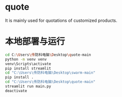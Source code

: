 # quote
It is mainly used for quotations of customized products.
# 本地部署与运行
```bash
cd C:\Users\传防科电脑\Desktop\quote-main
python -m venv venv
venv\Scripts\activate
pip install streamlit
cd "C:\Users\传防科电脑\Desktop\swarm-main"
pip install .
cd "C:\Users\传防科电脑\Desktop\quote-main"
streamlit run main.py
deactivate
